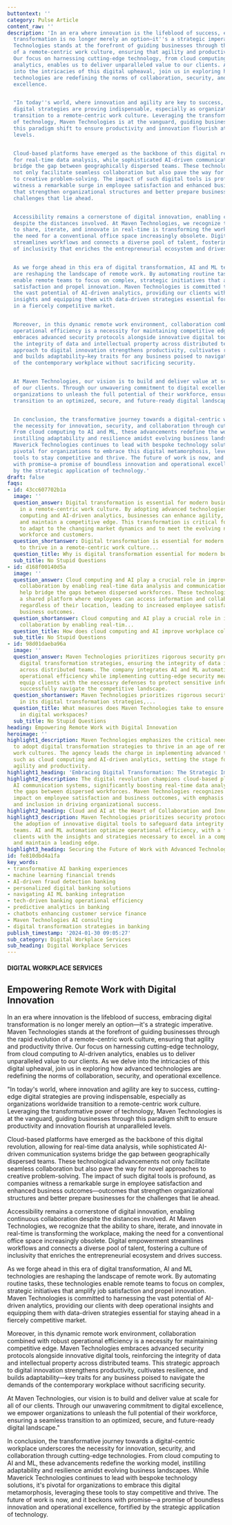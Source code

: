 ```yaml
---
buttontext: ''
category: Pulse Article
content_raw: ''
description: 'In an era where innovation is the lifeblood of success, embracing digital
  transformation is no longer merely an option—it''s a strategic imperative. Maven
  Technologies stands at the forefront of guiding businesses through the rapid evolution
  of a remote-centric work culture, ensuring that agility and productivity thrive.
  Our focus on harnessing cutting-edge technology, from cloud computing to AI-driven
  analytics, enables us to deliver unparalleled value to our clients. As we delve
  into the intricacies of this digital upheaval, join us in exploring how advanced
  technologies are redefining the norms of collaboration, security, and operational
  excellence.


  "In today''s world, where innovation and agility are key to success, cutting-edge
  digital strategies are proving indispensable, especially as organizations worldwide
  transition to a remote-centric work culture. Leveraging the transformative power
  of technology, Maven Technologies is at the vanguard, guiding businesses through
  this paradigm shift to ensure productivity and innovation flourish at unparalleled
  levels.


  Cloud-based platforms have emerged as the backbone of this digital revolution, allowing
  for real-time data analysis, while sophisticated AI-driven communication systems
  bridge the gap between geographically dispersed teams. These technological advancements
  not only facilitate seamless collaboration but also pave the way for novel approaches
  to creative problem-solving. The impact of such digital tools is profound, as companies
  witness a remarkable surge in employee satisfaction and enhanced business outcomes—outcomes
  that strengthen organizational structures and better prepare businesses for the
  challenges that lie ahead.


  Accessibility remains a cornerstone of digital innovation, enabling continuous collaboration
  despite the distances involved. At Maven Technologies, we recognize that the ability
  to share, iterate, and innovate in real-time is transforming the workplace, making
  the need for a conventional office space increasingly obsolete. Digital empowerment
  streamlines workflows and connects a diverse pool of talent, fostering a culture
  of inclusivity that enriches the entrepreneurial ecosystem and drives success.


  As we forge ahead in this era of digital transformation, AI and ML technologies
  are reshaping the landscape of remote work. By automating routine tasks, these technologies
  enable remote teams to focus on complex, strategic initiatives that amplify job
  satisfaction and propel innovation. Maven Technologies is committed to harnessing
  the vast potential of AI-driven analytics, providing our clients with deep operational
  insights and equipping them with data-driven strategies essential for staying ahead
  in a fiercely competitive market.


  Moreover, in this dynamic remote work environment, collaboration combined with robust
  operational efficiency is a necessity for maintaining competitive edge. Maven Technologies
  embraces advanced security protocols alongside innovative digital tools, reinforcing
  the integrity of data and intellectual property across distributed teams. This strategic
  approach to digital innovation strengthens productivity, cultivates resilience,
  and builds adaptability—key traits for any business poised to navigate the demands
  of the contemporary workplace without sacrificing security.


  At Maven Technologies, our vision is to build and deliver value at scale for all
  of our clients. Through our unwavering commitment to digital excellence, we empower
  organizations to unleash the full potential of their workforce, ensuring a seamless
  transition to an optimized, secure, and future-ready digital landscape."


  In conclusion, the transformative journey towards a digital-centric workplace underscores
  the necessity for innovation, security, and collaboration through cutting-edge technologies.
  From cloud computing to AI and ML, these advancements redefine the working model,
  instilling adaptability and resilience amidst evolving business landscapes. While
  Maverick Technologies continues to lead with bespoke technology solutions, it''s
  pivotal for organizations to embrace this digital metamorphosis, leveraging these
  tools to stay competitive and thrive. The future of work is now, and it beckons
  with promise—a promise of boundless innovation and operational excellence, fortified
  by the strategic application of technology.'
draft: false
faqs:
- id: 43cc607702b1a
  image: ''
  question_answer: Digital transformation is essential for modern businesses to thrive
    in a remote-centric work culture. By adopting advanced technologies like cloud
    computing and AI-driven analytics, businesses can enhance agility, productivity,
    and maintain a competitive edge. This transformation is critical for businesses
    to adapt to the changing market dynamics and to meet the evolving needs of their
    workforce and customers.
  question_shortanswer: Digital transformation is essential for modern businesses
    to thrive in a remote-centric work culture...
  question_title: Why is digital transformation essential for modern businesses?
  sub_title: No Stupid Questions
- id: d168f00140d5a
  image: ''
  question_answer: Cloud computing and AI play a crucial role in improving workplace
    collaboration by enabling real-time data analysis and communication systems, which
    help bridge the gaps between dispersed workforces. These technologies provide
    a shared platform where employees can access information and collaborate effectively,
    regardless of their location, leading to increased employee satisfaction and better
    business outcomes.
  question_shortanswer: Cloud computing and AI play a crucial role in improving workplace
    collaboration by enabling real-tim...
  question_title: How does cloud computing and AI improve workplace collaboration?
  sub_title: No Stupid Questions
- id: 98d01daeba96a
  image: ''
  question_answer: Maven Technologies prioritizes rigorous security protocols in its
    digital transformation strategies, ensuring the integrity of data is maintained
    across distributed teams. The company integrates AI and ML automation to optimize
    operational efficiency while implementing cutting-edge security measures that
    equip clients with the necessary defenses to protect sensitive information and
    successfully navigate the competitive landscape.
  question_shortanswer: Maven Technologies prioritizes rigorous security protocols
    in its digital transformation strategies,...
  question_title: What measures does Maven Technologies take to ensure data security
    in digital workspaces?
  sub_title: No Stupid Questions
heading: Empowering Remote Work with Digital Innovation
heroimage: ''
highlight1_description: Maven Technologies emphasizes the critical need for businesses
  to adopt digital transformation strategies to thrive in an age of remote-centric
  work cultures. The agency leads the charge in implementing advanced technologies
  such as cloud computing and AI-driven analytics, setting the stage for enhanced
  agility and productivity.
highlight1_heading: 'Embracing Digital Transformation: The Strategic Imperative'
highlight2_description: The digital revolution champions cloud-based platforms and
  AI communication systems, significantly boosting real-time data analysis and bridging
  the gaps between dispersed workforces. Maven Technologies recognizes the profound
  impact on employee satisfaction and business outcomes, with emphasis on accessibility
  and inclusion in driving organizational success.
highlight2_heading: Cloud and AI at the Heart of Collaboration and Innovation
highlight3_description: Maven Technologies prioritizes security protocols alongside
  the adoption of innovative digital tools to safeguard data integrity in distributed
  teams. AI and ML automation optimize operational efficiency, with a focus on equipping
  clients with the insights and strategies necessary to excel in a competitive landscape
  and maintain a leading edge.
highlight3_heading: Securing the Future of Work with Advanced Technologies
id: fe810dbd4a1fa
key_words:
- transformative AI banking experiences
- machine learning financial trends
- AI-driven fraud detection banking
- personalized digital banking solutions
- navigating AI ML banking integration
- tech-driven banking operational efficiency
- predictive analytics in banking
- chatbots enhancing customer service finance
- Maven Technologies AI consulting
- digital transformation strategies in banking
publish_timestamp: '2024-01-30 09:05:27'
sub_category: Digital Workplace Services
sub_heading: Digital Workplace Services
---
```


#### DIGITAL WORKPLACE SERVICES
## Empowering Remote Work with Digital Innovation
In an era where innovation is the lifeblood of success, embracing digital transformation is no longer merely an option—it's a strategic imperative. Maven Technologies stands at the forefront of guiding businesses through the rapid evolution of a remote-centric work culture, ensuring that agility and productivity thrive. Our focus on harnessing cutting-edge technology, from cloud computing to AI-driven analytics, enables us to deliver unparalleled value to our clients. As we delve into the intricacies of this digital upheaval, join us in exploring how advanced technologies are redefining the norms of collaboration, security, and operational excellence.

"In today's world, where innovation and agility are key to success, cutting-edge digital strategies are proving indispensable, especially as organizations worldwide transition to a remote-centric work culture. Leveraging the transformative power of technology, Maven Technologies is at the vanguard, guiding businesses through this paradigm shift to ensure productivity and innovation flourish at unparalleled levels.

Cloud-based platforms have emerged as the backbone of this digital revolution, allowing for real-time data analysis, while sophisticated AI-driven communication systems bridge the gap between geographically dispersed teams. These technological advancements not only facilitate seamless collaboration but also pave the way for novel approaches to creative problem-solving. The impact of such digital tools is profound, as companies witness a remarkable surge in employee satisfaction and enhanced business outcomes—outcomes that strengthen organizational structures and better prepare businesses for the challenges that lie ahead.

Accessibility remains a cornerstone of digital innovation, enabling continuous collaboration despite the distances involved. At Maven Technologies, we recognize that the ability to share, iterate, and innovate in real-time is transforming the workplace, making the need for a conventional office space increasingly obsolete. Digital empowerment streamlines workflows and connects a diverse pool of talent, fostering a culture of inclusivity that enriches the entrepreneurial ecosystem and drives success.

As we forge ahead in this era of digital transformation, AI and ML technologies are reshaping the landscape of remote work. By automating routine tasks, these technologies enable remote teams to focus on complex, strategic initiatives that amplify job satisfaction and propel innovation. Maven Technologies is committed to harnessing the vast potential of AI-driven analytics, providing our clients with deep operational insights and equipping them with data-driven strategies essential for staying ahead in a fiercely competitive market.

Moreover, in this dynamic remote work environment, collaboration combined with robust operational efficiency is a necessity for maintaining competitive edge. Maven Technologies embraces advanced security protocols alongside innovative digital tools, reinforcing the integrity of data and intellectual property across distributed teams. This strategic approach to digital innovation strengthens productivity, cultivates resilience, and builds adaptability—key traits for any business poised to navigate the demands of the contemporary workplace without sacrificing security.

At Maven Technologies, our vision is to build and deliver value at scale for all of our clients. Through our unwavering commitment to digital excellence, we empower organizations to unleash the full potential of their workforce, ensuring a seamless transition to an optimized, secure, and future-ready digital landscape."

In conclusion, the transformative journey towards a digital-centric workplace underscores the necessity for innovation, security, and collaboration through cutting-edge technologies. From cloud computing to AI and ML, these advancements redefine the working model, instilling adaptability and resilience amidst evolving business landscapes. While Maverick Technologies continues to lead with bespoke technology solutions, it's pivotal for organizations to embrace this digital metamorphosis, leveraging these tools to stay competitive and thrive. The future of work is now, and it beckons with promise—a promise of boundless innovation and operational excellence, fortified by the strategic application of technology.